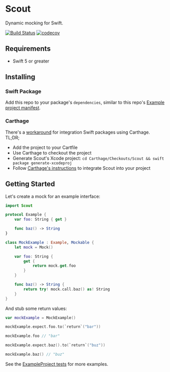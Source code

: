 # Scout
Dynamic mocking for Swift.

[![Build Status](https://travis-ci.com/bgerstle/Scout.svg?branch=master)](https://travis-ci.com/bgerstle/Scout) [![codecov](https://codecov.io/gh/bgerstle/Scout/branch/master/graph/badge.svg)](https://codecov.io/gh/bgerstle/Scout)

## Requirements
- Swift 5 or greater

## Installing
### Swift Package
Add this repo to your package's `dependencies`, similar to this repo's [Example project manifest](/ExampleProject/Package.swift).

### Carthage
There's a [workaround](https://fuller.li/posts/using-swift-package-manager-with-carthage/) for integration Swift packages using Carthage. TL;DR;

- Add the project to your Cartfile
- Use Carthage to checkout the project
- Generate Scout's Xcode project: `cd Carthage/Checkouts/Scout && swift package generate-xcodeproj`
- Follow [Carthage's instructions](https://github.com/Carthage/Carthage#adding-frameworks-to-an-application) to integrate Scout into your project

## Getting Started
Let's create a mock for an example interface:

```swift
import Scout

protocol Example {
    var foo: String { get }

    func baz() -> String
}

class MockExample : Example, Mockable {
    let mock = Mock()

    var foo: String {
        get {
            return mock.get.foo
        }
    }

    func baz() -> String {
        return try! mock.call.baz() as! String
    }
}
```

And stub some return values:

```swift
var mockExample = MockExample()

mockExample.expect.foo.to(`return`("bar"))

mockExample.foo // "bar"

mockExample.expect.baz().to(`return`("buz"))

mockExample.baz() // "buz"
```

See the [ExampleProject tests](/ExampleProject/Tests/ExampleProjectTests/Caretaker/CaretakerTests.swift) for more examples.
